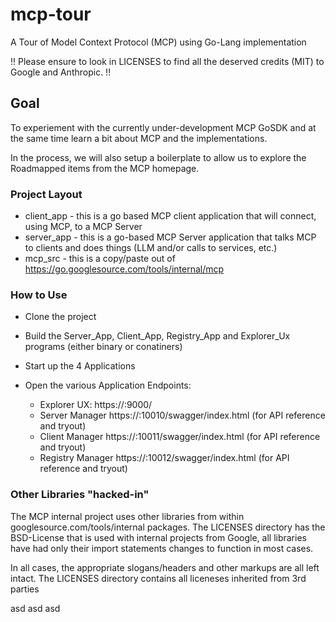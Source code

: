 # mcp-tour

A Tour of Model Context Protocol (MCP) using Go-Lang implementation

!! Please ensure to look in LICENSES to find all the deserved credits (MIT) to Google and Anthropic. !!

## Goal

To experiement with the currently under-development MCP GoSDK and at the same time learn a bit about MCP and the implementations.

In the process, we will also setup a boilerplate to allow us to explore the Roadmapped items from the MCP homepage.

### Project Layout

- client_app - this is a go based MCP client application that will connect, using MCP, to a MCP Server
- server_app - this is a go-based MCP Server application that talks MCP to clients and does things (LLM and/or calls to services, etc.)
- mcp_src - this is a copy/paste out of https://go.googlesource.com/tools/internal/mcp


### How to Use

- Clone the project 
- Build the Server_App, Client_App, Registry_App and Explorer_Ux programs (either binary or conatiners)
- Start up the 4 Applications

- Open the various Application Endpoints:
	- Explorer UX: https://<your-ip>:9000/
	- Server Manager https://<your-ip>:10010/swagger/index.html (for API reference and tryout)
	- Client Manager https://<your-ip>:10011/swagger/index.html (for API reference and tryout)
	- Registry Manager https://<your-ip>:10012/swagger/index.html (for API reference and tryout)

### Other Libraries "hacked-in" 

The MCP internal project uses other libraries from within googlesource.com/tools/internal packages.  The LICENSES directory has the BSD-License that is used with internal projects from Google, all libraries have had only their import statements changes to function in most cases.

In all cases, the appropriate slogans/headers and other markups are all left intact.
The LICENSES directory contains all liceneses inherited from 3rd parties 


asd
asd
asd
